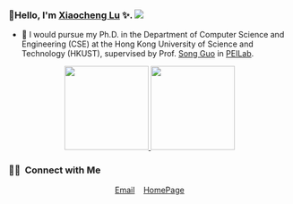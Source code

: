 ### 👋Hello, I'm [Xiaocheng Lu](https://github.com/Forest-art) ✨. ![](https://komarev.com/ghpvc/?username=Forest-art&label=Profile%20views&color=0e75b6&style=flat)

- 🔭 I would pursue my Ph.D. in the Department of Computer Science and Engineering (CSE) at the Hong Kong University of Science and Technology (HKUST), supervised by Prof. [Song Guo](https://cse.hkust.edu.hk/~songguo/) in [PEILab](https://peilab.netlify.app/).

<p align="center">
<a href="https://github.com/Forest-art">
  <img height="150em" src="https://github-readme-stats-eight-theta.vercel.app/api?username=Forest-art&show_icons=true&theme=vue-dark&include_all_commits=true&count_private=true"/>
  <img height="150em" src="https://github-readme-stats-eight-theta.vercel.app/api/top-langs/?username=Forest-art&layout=compact&langs_count=8&theme=vue-dark"/>
</a>
</p>

### 🤝🏻 &nbsp;Connect with Me

<p align="center">
  <a href="mailto:xiaochenglu1997@gmail.com">Email</a>
  &nbsp;&nbsp;
  <a href="https://Forest-art.github.io/">HomePage</a>

</p>

